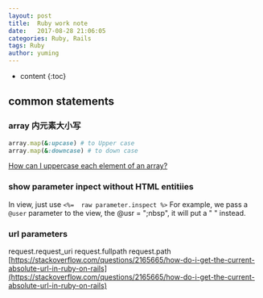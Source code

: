```yaml
---
layout: post
title:  Ruby work note
date:   2017-08-28 21:06:05
categories: Ruby, Rails
tags: Ruby
author: yuming
---
```


* content
{:toc}




## common statements

### array 内元素大小写
```ruby
array.map(&:upcase) # to Upper case
array.map(&:downcase) # to down case
```

[How can I uppercase each element of an array?](https://stackoverflow.com/questions/11402362/how-can-i-uppercase-each-element-of-an-array)


### show parameter inpect without HTML entitiies

In view, just use `<%=  raw parameter.inspect %>`
For example, we pass a `@user` parameter to the view, the @usr = ";nbsp", it will put a " " instead.


### url parameters
request.request_uri
request.fullpath
request.path
[https://stackoverflow.com/questions/2165665/how-do-i-get-the-current-absolute-url-in-ruby-on-rails](https://stackoverflow.com/questions/2165665/how-do-i-get-the-current-absolute-url-in-ruby-on-rails)
